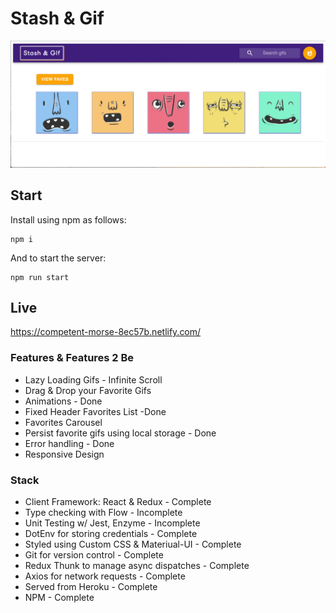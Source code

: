 # Stash & Gif

![alt text](src/assets/stashandgif.png)


## Start

Install using npm as follows:
``` 
npm i  
```

And to start the server: 
```
npm run start

```

## Live

https://competent-morse-8ec57b.netlify.com/


### Features & Features 2 Be
* Lazy Loading Gifs - Infinite Scroll
* Drag & Drop your Favorite Gifs
* Animations - Done
* Fixed Header Favorites List -Done
* Favorites Carousel
* Persist favorite gifs using local storage - Done
* Error handling - Done
* Responsive Design


### Stack
* Client Framework: React & Redux - Complete
* Type checking with Flow - Incomplete
* Unit Testing w/ Jest, Enzyme - Incomplete
* DotEnv for storing credentials - Complete
* Styled using Custom CSS & Materiual-UI - Complete
* Git for version control - Complete
* Redux Thunk to manage async dispatches - Complete
* Axios for network requests - Complete
* Served from Heroku - Complete
* NPM - Complete


